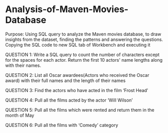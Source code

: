 # Analysis-of-Maven-Movies-Database
Purpose: Using SQL query to analyze the Maven movies database, to draw insights from the dataset, finding the patterns and answering the questions.
Copying the SQL code to new SQL tab of Workbench and executing it

QUESTION 1: Write a SQL query to count the number of characters except for the spaces for each actor. 
Return the first 10 actors' name lengths along with their names.

QUESTION 2: List all Oscar awardees(Actors who received the Oscar award) 
with their full names and the length of their names

QUESTION 3: Find the actors who have acted in the film ‘Frost Head’

QUESTION 4: Pull all the films acted by the actor ‘Will Wilson’

QUESTION 5: Pull all the films which were rented and return them in the month of May

QUESTION 6: Pull all the films with ‘Comedy’ category
